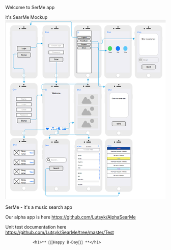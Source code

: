 Welcome to SerMe app

it's SearMe Mockup
![SearMe Mockup](https://github.com/Lutsyk/SearMe/blob/master/SearMe_Mockup.png)

SerMe - it's a music search app

 Our alpha app is here https://github.com/Lutsyk/AlphaSearMe

Unit test documentation here https://github.com/Lutsyk/SearMe/tree/master/Test

                <h1>** 🎉🎁Happy B-Day🎁🎉 **</h1>
